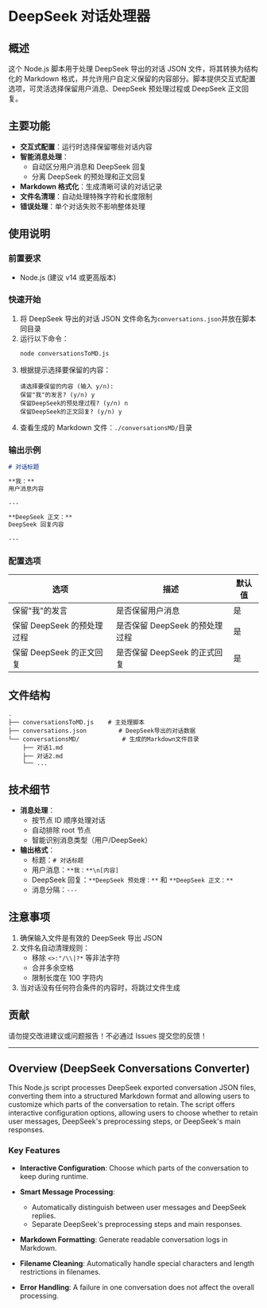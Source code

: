 # DeepSeek 对话处理器

## 概述

这个 Node.js 脚本用于处理 DeepSeek 导出的对话 JSON 文件，将其转换为结构化的 Markdown 格式，并允许用户自定义保留的内容部分。脚本提供交互式配置选项，可灵活选择保留用户消息、DeepSeek 预处理过程或 DeepSeek 正文回复。

## 主要功能

- **交互式配置**：运行时选择保留哪些对话内容
- **智能消息处理**：
  - 自动区分用户消息和 DeepSeek 回复
  - 分离 DeepSeek 的预处理和正文回复
- **Markdown 格式化**：生成清晰可读的对话记录
- **文件名清理**：自动处理特殊字符和长度限制
- **错误处理**：单个对话失败不影响整体处理

## 使用说明

### 前置要求

- Node.js (建议 v14 或更高版本)

### 快速开始

1. 将 DeepSeek 导出的对话 JSON 文件命名为`conversations.json`并放在脚本同目录
2. 运行以下命令：
   ```bash
   node conversationsToMD.js
   ```
3. 根据提示选择要保留的内容：
   ```
   请选择要保留的内容 (输入 y/n):
   保留"我"的发言? (y/n) y
   保留DeepSeek的预处理过程? (y/n) n
   保留DeepSeek的正文回复? (y/n) y
   ```
4. 查看生成的 Markdown 文件：`./conversationsMD/`目录

### 输出示例

```markdown
# 对话标题

**我：**
用户消息内容

---

**DeepSeek 正文：**
DeepSeek 回复内容

---
```

### 配置选项

| 选项                       | 描述                           | 默认值 |
| -------------------------- | ------------------------------ | ------ |
| 保留"我"的发言             | 是否保留用户消息               | 是     |
| 保留 DeepSeek 的预处理过程 | 是否保留 DeepSeek 的预处理过程 | 是     |
| 保留 DeepSeek 的正文回复   | 是否保留 DeepSeek 的正式回复   | 是     |

## 文件结构

```
.
├── conversationsToMD.js    # 主处理脚本
├── conversations.json         # DeepSeek导出的对话数据
└── conversationsMD/            # 生成的Markdown文件目录
    ├── 对话1.md
    ├── 对话2.md
    └── ...
```

## 技术细节

- **消息处理**：
  - 按节点 ID 顺序处理对话
  - 自动排除 root 节点
  - 智能识别消息类型（用户/DeepSeek）
- **输出格式**：
  - 标题：`# 对话标题`
  - 用户消息：`**我：**\n[内容]`
  - DeepSeek 回复：`**DeepSeek 预处理：**` 和 `**DeepSeek 正文：**`
  - 消息分隔：`---`

## 注意事项

1. 确保输入文件是有效的 DeepSeek 导出 JSON
2. 文件名自动清理规则：
   - 移除 `<>:"/\\|?*` 等非法字符
   - 合并多余空格
   - 限制长度在 100 字符内
3. 当对话没有任何符合条件的内容时，将跳过文件生成

## 贡献

请勿提交改进建议或问题报告！不必通过 Issues 提交您的反馈！

---

## Overview (DeepSeek Conversations Converter)

This Node.js script processes DeepSeek exported conversation JSON files, converting them into a structured Markdown format and allowing users to customize which parts of the conversation to retain. The script offers interactive configuration options, allowing users to choose whether to retain user messages, DeepSeek's preprocessing steps, or DeepSeek's main responses.

### Key Features

* **Interactive Configuration**: Choose which parts of the conversation to keep during runtime.
* **Smart Message Processing**:

  * Automatically distinguish between user messages and DeepSeek replies.
  * Separate DeepSeek's preprocessing steps and main responses.
* **Markdown Formatting**: Generate readable conversation logs in Markdown.
* **Filename Cleaning**: Automatically handle special characters and length restrictions in filenames.
* **Error Handling**: A failure in one conversation does not affect the overall processing.
